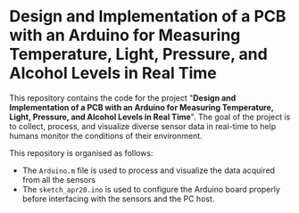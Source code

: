 # Design and Implementation of a PCB with an Arduino for Measuring Temperature, Light, Pressure, and Alcohol Levels in Real Time

This repository contains the code for the project "**Design and Implementation of a PCB with an Arduino for Measuring Temperature, Light, Pressure, and Alcohol Levels in Real Time**". The goal of the project is to collect, process, and visualize diverse sensor data in real-time to help humans monitor the conditions of their environment.

This repository is organised as follows:
- The `Arduino.m` file is used to process and visualize the data acquired from all the sensors
- The `sketch_apr20.ino` is used to configure the Arduino board properly before interfacing with the sensors and the PC host.
